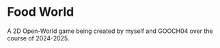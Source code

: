 # Food World
A 2D Open-World game being created by myself and GOOCH04 over the course of 2024-2025.
